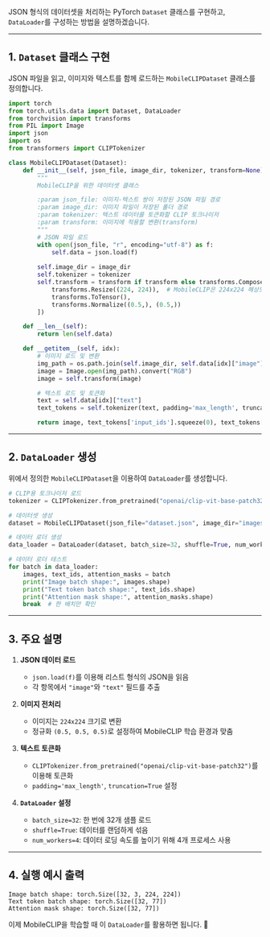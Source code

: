 JSON 형식의 데이터셋을 처리하는 PyTorch `Dataset` 클래스를 구현하고, `DataLoader`를 구성하는 방법을 설명하겠습니다.

---

## 1. `Dataset` 클래스 구현
JSON 파일을 읽고, 이미지와 텍스트를 함께 로드하는 `MobileCLIPDataset` 클래스를 정의합니다.

```python
import torch
from torch.utils.data import Dataset, DataLoader
from torchvision import transforms
from PIL import Image
import json
import os
from transformers import CLIPTokenizer

class MobileCLIPDataset(Dataset):
    def __init__(self, json_file, image_dir, tokenizer, transform=None):
        """
        MobileCLIP을 위한 데이터셋 클래스

        :param json_file: 이미지-텍스트 쌍이 저장된 JSON 파일 경로
        :param image_dir: 이미지 파일이 저장된 폴더 경로
        :param tokenizer: 텍스트 데이터를 토큰화할 CLIP 토크나이저
        :param transform: 이미지에 적용할 변환(transform)
        """
        # JSON 파일 로드
        with open(json_file, "r", encoding="utf-8") as f:
            self.data = json.load(f)
        
        self.image_dir = image_dir
        self.tokenizer = tokenizer
        self.transform = transform if transform else transforms.Compose([
            transforms.Resize((224, 224)),  # MobileCLIP은 224x224 해상도를 사용
            transforms.ToTensor(),
            transforms.Normalize((0.5,), (0.5,))
        ])

    def __len__(self):
        return len(self.data)

    def __getitem__(self, idx):
        # 이미지 로드 및 변환
        img_path = os.path.join(self.image_dir, self.data[idx]["image"])
        image = Image.open(img_path).convert("RGB")
        image = self.transform(image)

        # 텍스트 로드 및 토큰화
        text = self.data[idx]["text"]
        text_tokens = self.tokenizer(text, padding='max_length', truncation=True, return_tensors="pt")

        return image, text_tokens['input_ids'].squeeze(0), text_tokens['attention_mask'].squeeze(0)
```

---

## 2. `DataLoader` 생성
위에서 정의한 `MobileCLIPDataset`을 이용하여 `DataLoader`를 생성합니다.

```python
# CLIP용 토크나이저 로드
tokenizer = CLIPTokenizer.from_pretrained("openai/clip-vit-base-patch32")

# 데이터셋 생성
dataset = MobileCLIPDataset(json_file="dataset.json", image_dir="images", tokenizer=tokenizer)

# 데이터 로더 생성
data_loader = DataLoader(dataset, batch_size=32, shuffle=True, num_workers=4)

# 데이터 로더 테스트
for batch in data_loader:
    images, text_ids, attention_masks = batch
    print("Image batch shape:", images.shape)
    print("Text token batch shape:", text_ids.shape)
    print("Attention mask shape:", attention_masks.shape)
    break  # 한 배치만 확인
```

---

## 3. 주요 설명
1. **JSON 데이터 로드**
   - `json.load(f)`를 이용해 리스트 형식의 JSON을 읽음
   - 각 항목에서 `"image"`와 `"text"` 필드를 추출

2. **이미지 전처리**
   - 이미지는 `224x224` 크기로 변환
   - 정규화 `(0.5, 0.5, 0.5)`로 설정하여 MobileCLIP 학습 환경과 맞춤

3. **텍스트 토큰화**
   - `CLIPTokenizer.from_pretrained("openai/clip-vit-base-patch32")`를 이용해 토큰화
   - `padding='max_length'`, `truncation=True` 설정

4. **`DataLoader` 설정**
   - `batch_size=32`: 한 번에 32개 샘플 로드
   - `shuffle=True`: 데이터를 랜덤하게 섞음
   - `num_workers=4`: 데이터 로딩 속도를 높이기 위해 4개 프로세스 사용

---

## 4. 실행 예시 출력
```
Image batch shape: torch.Size([32, 3, 224, 224])
Text token batch shape: torch.Size([32, 77])
Attention mask shape: torch.Size([32, 77])
```

이제 MobileCLIP을 학습할 때 이 `DataLoader`를 활용하면 됩니다. 🚀
